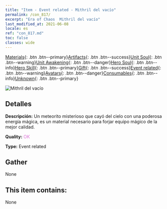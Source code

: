 ```yaml
---
title: "Item - Event related - Mithril del vacío"
permalink: /con_817/
excerpt: "Era of Chaos  Mithril del vacío"
last_modified_at: 2021-06-08
locale: es
ref: "con_817.md"
toc: false
classes: wide
---
```

 [Materials](/ItemsES/){: .btn .btn--primary}[Artifacts](/ItemsES/Artifacts/){: .btn .btn--success}[Unit Soul](/ItemsES/UnitSoul/){: .btn .btn--warning}[Unit Awakening](/ItemsES/UnitAwakening/){: .btn .btn--danger}[Hero Soul](/ItemsES/HeroSoul/){: .btn .btn--info}[Hero Skill](/ItemsES/HeroSkill/){: .btn .btn--primary}[Gift](/ItemsES/Gift/){: .btn .btn--success}[Event related](/ItemsES/Events/){: .btn .btn--warning}[Avatars](/ItemsES/Avatars/){: .btn .btn--danger}[Consumables](/ItemsES/Consumables/){: .btn .btn--info}[Unknown](/ItemsES/Unknown/){: .btn .btn--primary}

 ![Mithril del vacío](/images/t/i_3075.png)

## Detalles
 **Descripción:** Un meteorito misterioso que cayó del cielo con una poderosa energía mágica, es un material necesario para forjar equipo mágico de la mejor calidad.

 **Quality:** <span style="color: #DA70D6">OK</span>

 **Type:** Event related

## Gather

  None

## This item contains:

  None


